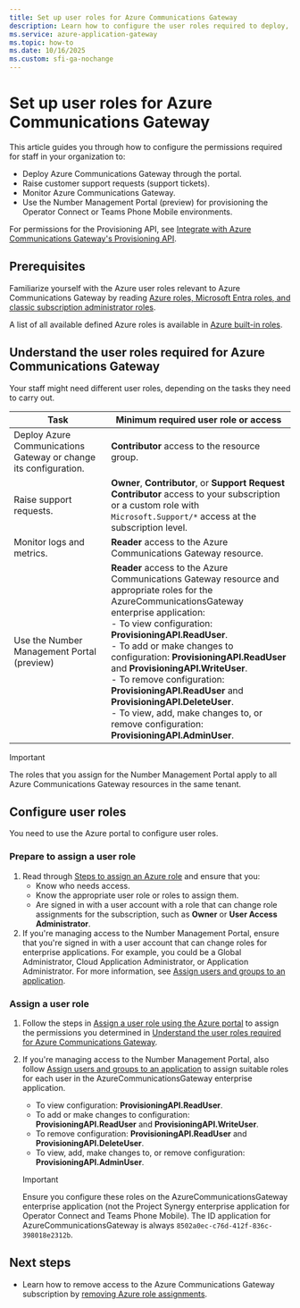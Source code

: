 ```yaml
---
title: Set up user roles for Azure Communications Gateway
description: Learn how to configure the user roles required to deploy, manage, and monitor your Azure Communications Gateway.
ms.service: azure-application-gateway
ms.topic: how-to
ms.date: 10/16/2025
ms.custom: sfi-ga-nochange
---
```


# Set up user roles for Azure Communications Gateway

This article guides you through how to configure the permissions required for staff in your organization to:

- Deploy Azure Communications Gateway through the portal.
- Raise customer support requests (support tickets).
- Monitor Azure Communications Gateway.
- Use the Number Management Portal (preview) for provisioning the Operator Connect or Teams Phone Mobile environments.

For permissions for the Provisioning API, see [Integrate with Azure Communications Gateway's Provisioning API](integrate-with-provisioning-api.md).

## Prerequisites

Familiarize yourself with the Azure user roles relevant to Azure Communications Gateway by reading [Azure roles, Microsoft Entra roles, and classic subscription administrator roles](../role-based-access-control/rbac-and-directory-admin-roles.md).

A list of all available defined Azure roles is available in [Azure built-in roles](../role-based-access-control/built-in-roles.md).

## Understand the user roles required for Azure Communications Gateway

Your staff might need different user roles, depending on the tasks they need to carry out.

|Task  | Minimum required user role or access |
|---------|---------|
| Deploy Azure Communications Gateway or change its configuration. |**Contributor** access to the resource group.|
| Raise support requests. |**Owner**, **Contributor**, or **Support Request Contributor** access to your subscription or a custom role with `Microsoft.Support/*` access at the subscription level. |
| Monitor logs and metrics. | **Reader** access to the Azure Communications Gateway resource. |
| Use the Number Management Portal (preview) | **Reader** access to the Azure Communications Gateway resource and appropriate roles for the AzureCommunicationsGateway enterprise application: <!-- Must be kept in sync with step below for configuring and with manage-enterprise-operator-connect.md  --><br>- To view configuration: **ProvisioningAPI.ReadUser**.<br>- To add or make changes to configuration: **ProvisioningAPI.ReadUser** and **ProvisioningAPI.WriteUser**.<br>- To remove configuration: **ProvisioningAPI.ReadUser** and **ProvisioningAPI.DeleteUser**.<br>- To view, add, make changes to, or remove configuration: **ProvisioningAPI.AdminUser**. |

> [!IMPORTANT]
> The roles that you assign for the Number Management Portal apply to all Azure Communications Gateway resources in the same tenant.

## Configure user roles

You need to use the Azure portal to configure user roles.

### Prepare to assign a user role

1. Read through [Steps to assign an Azure role](../role-based-access-control/role-assignments-steps.md) and ensure that you:
    - Know who needs access.
    - Know the appropriate user role or roles to assign them.
    - Are signed in with a user account with a role that can change role assignments for the subscription, such as **Owner** or **User Access Administrator**.
1. If you're managing access to the Number Management Portal, ensure that you're signed in with a user account that can change roles for enterprise applications. For example, you could be a Global Administrator, Cloud Application Administrator, or Application Administrator. For more information, see [Assign users and groups to an application](../active-directory/manage-apps/assign-user-or-group-access-portal.md).

### Assign a user role

1. Follow the steps in [Assign a user role using the Azure portal](/azure/role-based-access-control/role-assignments-portal) to assign the permissions you determined in [Understand the user roles required for Azure Communications Gateway](#understand-the-user-roles-required-for-azure-communications-gateway).
1. If you're managing access to the Number Management Portal, also follow [Assign users and groups to an application](/entra/identity/enterprise-apps/assign-user-or-group-access-portal?pivots=portal) to assign suitable roles for each user in the AzureCommunicationsGateway enterprise application.

    <!-- Must be kept in sync with step 1 and with manage-enterprise-operator-connect.md  -->
    - To view configuration: **ProvisioningAPI.ReadUser**.
    - To add or make changes to configuration: **ProvisioningAPI.ReadUser** and **ProvisioningAPI.WriteUser**.
    - To remove configuration: **ProvisioningAPI.ReadUser** and **ProvisioningAPI.DeleteUser**.
    - To view, add, make changes to, or remove configuration: **ProvisioningAPI.AdminUser**.

    > [!IMPORTANT]
    > Ensure you configure these roles on the AzureCommunicationsGateway enterprise application (not the Project Synergy enterprise application for Operator Connect and Teams Phone Mobile). The ID application for AzureCommunicationsGateway is always `8502a0ec-c76d-412f-836c-398018e2312b`.

## Next steps

- Learn how to remove access to the Azure Communications Gateway subscription by [removing Azure role assignments](/azure/role-based-access-control/role-assignments-remove).
